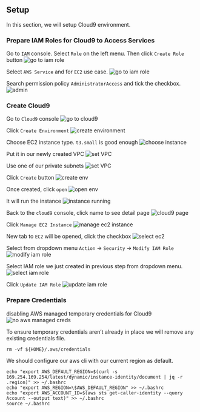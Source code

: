 
## Setup

In this section, we will setup Cloud9 environment.

### Prepare IAM Roles for Cloud9 to Access Services

Go to `IAM` console. Select `Role` on the left menu. Then click `Create Role` button
![go to iam role](./static/003a-to-iam-role.jpg)

Select `AWS Service` and for `EC2` use case.
![go to iam role](./static/003b-create-for-ec2.jpg)

Search permission policy `AdministratorAccess` and tick the checkbox.
![admin](./static/003c-admin.jpg)


### Create Cloud9

Go to `Cloud9` console
![go to cloud9](./static/002a-to-cloud9.jpg)

Click `Create Environment`
![create environment](./static/002b-create-env.jpg)

Choose EC2 instance type. `t3.small` is good enough
![choose instance](./static/002c-t3-small.jpg)

Put it in our newly created VPC
![set VPC](./static/002d-use-our-vpc.jpg)

Use one of our private subnets
![set VPC](./static/002e-use-private-subnet.jpg)

Click `Create` button
![create env](./static/002f-create.jpg)

Once created, click `open`
![open env](./static/002g-created.jpg)

It will run the instance
![instance running](./static/002h-open-cloud9.jpg)

Back to the `cloud9` console, click name to see detail page
![cloud9 page](./static/002g-created.jpg)

Click `Manage EC2 Instance`
![manage ec2 instance](./static/002i-open-cloud9-detail.jpg)

New tab to `EC2` will be opened, click the checkbox
![select ec2](./static/002j-in-ec2-console.jpg)

Select from dropdown menu `Action` -> `Security` -> `Modify IAM Role`
![modify iam role](./static/002k-modify-iam-role.jpg)

Select IAM role we just created in previous step from dropdown menu.
![select iam role](./static/002l-update-iam-role.jpg)

Click `Update IAM Role`
![update iam role](./static/002m-update-iam-role.jpg)

### Prepare Credentials

disabling AWS managed temporary credentials for Cloud9
![no aws managed creds](./static/004a-no-managed-temporary-creds.jpg)

To ensure temporary credentials aren’t already in place we will remove any existing credentials file.
```
rm -vf ${HOME}/.aws/credentials
```
We should configure our aws cli with our current region as default.
```
echo "export AWS_DEFAULT_REGION=$(curl -s 169.254.169.254/latest/dynamic/instance-identity/document | jq -r .region)" >> ~/.bashrc
echo "export AWS_REGION=\$AWS_DEFAULT_REGION" >> ~/.bashrc
echo "export AWS_ACCOUNT_ID=$(aws sts get-caller-identity --query Account --output text)" >> ~/.bashrc
source ~/.bashrc
```